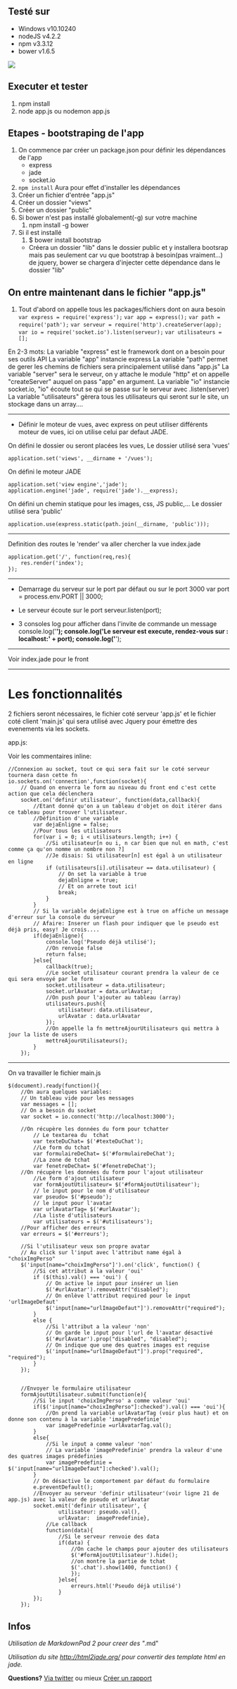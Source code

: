 ## Testé sur ##
- Windows v10.10240
- nodeJS v4.2.2
- npm v3.3.12
- bower v1.6.5


![](http://ondego.be/divers/tchat.png)

## Executer et tester ##
1. npm install
2. node app.js ou nodemon app.js

## Etapes - bootstraping de l'app ##

1. On commence par créer un package.json pour définir les dépendances de l'app
	- express
	- jade
	- socket.io
2. `npm install` Aura pour effet d'installer les dépendances
3. Créer un fichier d'entrée "app.js"
4. Créer un dossier "views"
5. Créer un dossier "public"
6. Si bower n'est pas installé globalement(-g) sur votre machine 
	1. npm install -g bower
7. Si il est installé
	1. $ bower install bootstrap
	- Créera un dossier "lib" dans le dossier public et y installera bootsrap mais pas seulement car vu que bootstrap à besoin(pas vraiment...) de jquery, bower se chargera d'injecter cette dépendance dans le dossier "lib"

## On entre maintenant dans le fichier "app.js" ##
1. Tout d'abord on appelle tous les packages/fichiers dont on aura besoin
	 `var express = require('express');`
	 `var app = express();`
	 `var path = require('path');`
	 `var serveur = require('http').createServer(app);`
	 `var io = require('socket.io').listen(serveur);`
	 `var utilisateurs = [];`

En 2-3 mots:
La variable "express" est le framework dont on a besoin pour ses outils API
La variable "app" instancie express
La variable "path" permet de gerer les chemins de fichiers sera principalement utilisé dans "app.js"
La variable "server" sera le serveur, on y attache le module "http" et on appelle "createServer" auquel on pass "app" en argument.
La variable "io" instancie socket.io, "io" écoute tout se qui se passe sur le serveur avec .listen(server)
La variable "utilisateurs" gèrera tous les utilisateurs qui seront sur le site, un stockage dans un array....

----------



- Définir le moteur de vues, avec express on peut utiliser différents moteur de vues, ici on utilise celui par defaut JADE.

On défini le dossier ou seront placées les vues, Le dossier utilisé sera 'vues'

    application.set('views', __dirname + '/vues');

On défini le moteur JADE

    application.set('view engine','jade');
    application.engine('jade', require('jade').__express);


On défini un chemin statique pour les images, css, JS public,... Le dossier utilisé sera 'public'

    application.use(express.static(path.join(__dirname, 'public')));

----------
Definition des routes 
le 'render' va aller chercher la vue index.jade

    application.get('/', function(req,res){
    	res.render('index');
    });

----------

- Demarrage du serveur sur le port par défaut ou sur le port 3000
var port = process.env.PORT || 3000;

- Le serveur écoute sur le port
serveur.listen(port);

- 3 consoles log pour afficher dans l'invite de commande un message
console.log('************************************************************');
console.log('Le serveur est execute, rendez-vous sur : localhost:' + port);
console.log('************************************************************');

----------
Voir index.jade pour le front

----------


# Les fonctionnalités #
2 fichiers seront nécessaires, le fichier coté serveur 'app.js' et le fichier coté client 'main.js' qui sera utilisé avec Jquery pour émettre des evenements via les sockets.

app.js:

Voir les commentaires inline:

    //Connexion au socket, tout ce qui sera fait sur le coté serveur tournera dasn cette fn
    io.sockets.on('connection',function(socket){
    	// Quand on enverra le form au niveau du front end c'est cette action que cela déclenchera
    	socket.on('definir utilisateur', function(data,callback){
    		//Etant donné qu'on a un tableau d'objet on doit itérer dans ce tableau pour trouver l'utilisateur.
    		//Définition d'une variable
    		var dejaEnligne = false;
    		//Pour tous les utilisateurs
    		for(var i = 0; i < utilisateurs.length; i++) {
    			//Si utilisateur[n ou i, n car bien que nul en math, c'est comme ça qu'on nomme un nombre non ?]
    			//Je disais: Si utilisateur[n] est égal à un utilisateur en ligne
    			if (utilisateurs[i].utilisateur == data.utilisateur) {
    				// On set la variable à true
    				dejaEnligne = true;
    				// Et on arrete tout ici!
    				break;
    			}
    		}
    		// Si la variable dejaEnligne est à true on affiche un message d'erreur sur la console du serveur
    		// Afaire: Inserer un flash pour indiquer que le pseudo est déjà pris, easy! Je crois....
    		if(dejaEnligne){
    			console.log('Pseudo déjà utilisé');
    			//On renvoie false
    			return false;
    		}else{
    			callback(true);
    			//Le socket utilisateur courant prendra la valeur de ce qui sera envoyé par le form
    			socket.utilisateur = data.utilisateur;
    			socket.urlAvatar = data.urlAvatar;
    			//On push pour l'ajouter au tableau (array)
    			utilisateurs.push({
    				utilisateur: data.utilisateur,
    				urlAvatar : data.urlAvatar
    			});
    			//On appelle la fn mettreAjourUtilisateurs qui mettra à jour la liste de users
    			mettreAjourUtilisateurs();
    		}
    	});

----------

On va travailler le fichier main.js
    
    $(document).ready(function(){
    	//On aura quelques variables:
    	// Un tableau vide pour les messages
    	var messages = [];
    	// On a besoin du socket
    	var socket = io.connect('http://localhost:3000');
    
    	//On récupère les données du form pour tchatter
    		// Le textarea du  tchat
    		var texteDuChat= $('#texteDuChat');
    		//Le form du tchat
    		var formulaireDeChat= $('#formulaireDeChat');
    		//La zone de tchat
    		var fenetreDeChat= $('#fenetreDeChat');
    	//On récupère les données du form pour l'ajout utilisateur
    		//Le form d'ajout utilisateur
    		var formAjoutUtilisateur= $('#formAjoutUtilisateur');
    		// le input pour le nom d'utilisateur
    		var pseudo= $('#pseudo');
    		// le input pour l'avatar
    		var urlAvatarTag= $('#urlAvatar');
    		//La liste d'utilisateurs
    		var utilisateurs = $('#utilisateurs');
    	//Pour afficher des erreurs
    	var erreurs = $('#erreurs');
    
    	//Si l'utilisateur veux son propre avatar
    	// Au click sur l'input avec l'attribut name égal à "choixImgPerso"
    	$('input[name="choixImgPerso"]').on('click', function() {
    		//Si cet attribut a la valeur 'oui'
    		if ($(this).val() === 'oui') {
    			// On active le input pour insérer un lien
    			$('#urlAvatar').removeAttr("disabled");
    			// On enlève l'attribut required pour le input 'urlImageDefaut'
    			$('input[name="urlImageDefaut"]').removeAttr("required");
    		}
    		else {
    			//Si l'attribut a la valeur 'non'
    			// On garde le input pour l'url de l'avatar désactivé
    			$('#urlAvatar').prop("disabled", "disabled");
    			// On indique que une des quatres images est requise
    			$('input[name="urlImageDefaut"]').prop("required", "required");
    		}
    	});
    
    
    	//Envoyer le formulaire utilisateur
    	formAjoutUtilisateur.submit(function(e){
    		//Si le input 'choixImgPerso' a comme valeur 'oui'
    		if($('input[name="choixImgPerso"]:checked').val() === 'oui'){
    			//On prend la variable urlAvatarTag (voir plus haut) et on donne son contenu à la variable 'imagePredefinie'
    			var imagePredefinie =urlAvatarTag.val();
    		}
    		else{
    			//Si le input a comme valeur 'non'
    			// La variable 'imagePredefinie' prendra la valeur d'une des quatres images prédefinies
    			var imagePredefinie = $('input[name="urlImageDefaut"]:checked').val();
    		}
    		// On désactive le comportement par défaut du formulaire
    		e.preventDefault();
    		//Envoyer au serveur 'definir utilisateur'(voir ligne 21 de app.js) avec la valeur de pseudo et urlAvatar
    		socket.emit('definir utilisateur', {
    				utilisateur: pseudo.val(),
    				urlAvatar:	imagePredefinie},
    			//Le callback
    			function(data){
    				//Si le serveur renvoie des data
    				if(data) {
    					//On cache le champs pour ajouter des utilisateurs
    					$('#formAjoutUtilisateur').hide();
    					//on montre la partie de tchat
    					$('.chat').show(1400, function() {
    					});
    				}else{
    					erreurs.html('Pseudo déjà utilisé')
    				}
    		});
    	});
    












## Infos ##
*Utilisation de MarkdownPad 2 pour creer des "*.md"

*Utilisation du site http://html2jade.org/ pour convertir des template html en jade.*

**Questions?** [Via twitter](https://twitter.com/Marcpowo) ou mieux [Créer un rapport](https://github.com/powolnymarcel/siteExpressReparationPC/issues)
